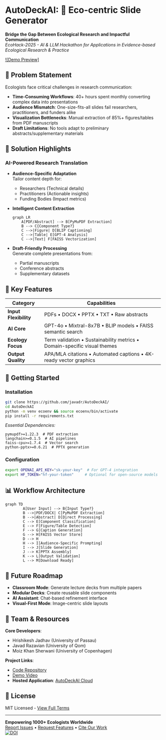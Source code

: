 # AutoDeckAI: 🌿 Eco-centric Slide Generator

**Bridge the Gap Between Ecological Research and Impactful Communication**  
_EcoHack-2025 - AI & LLM Hackathon for Applications in Evidence-based Ecological Research & Practice_

[![Demo Preview]](https://vimeo.com/1050934412/187d07401a?share=copy)

## 🚨 Problem Statement

Ecologists face critical challenges in research communication:

- **Time-Consuming Workflows**: 40+ hours spent monthly converting complex data into presentations
- **Audience Mismatch**: One-size-fits-all slides fail researchers, practitioners, and funders alike
- **Visualization Bottlenecks**: Manual extraction of 85%+ figures/tables from PDF manuscripts
- **Draft Limitations**: No tools adapt to preliminary abstracts/supplementary materials

## 🎯 Solution Highlights

### AI-Powered Research Translation

- **Audience-Specific Adaptation**  
   Tailor content depth for:

  - Researchers (Technical details)
  - Practitioners (Actionable insights)
  - Funding Bodies (Impact metrics)

- **Intelligent Content Extraction**

  ```mermaid
  graph LR
      A[PDF/Abstract] --> B[PyMuPDF Extraction]
      B --> C{Component Type?}
      C -->|Figure| D[BLIP Captioning]
      C -->|Table| E[GPT-4 Analysis]
      C -->|Text| F[FAISS Vectorization]
  ```

- **Draft-Friendly Processing**  
   Generate complete presentations from:
  - Partial manuscripts
  - Conference abstracts
  - Supplementary datasets

## 🌟 Key Features

| Category              | Capabilities                                                             |
| --------------------- | ------------------------------------------------------------------------ |
| **Input Flexibility** | PDFs • DOCX • PPTX • TXT • Raw abstracts                                 |
| **AI Core**           | GPT-4o • Mixtral-8x7B • BLIP models • FAISS semantic search              |
| **Ecology Focus**     | Term validation • Sustainability metrics • Domain-specific visual themes |
| **Output Quality**    | APA/MLA citations • Automated captions • 4K-ready vector graphics        |

## 🚀 Getting Started

### Installation

```bash
git clone https://github.com/javadr/AutoDeckAI/
cd AutoDeckAI
python -m venv ecoenv && source ecoenv/bin/activate
pip install -r requirements.txt
```

_Essential Dependencies:_

```text
pymupdf>=1.22.3  # PDF extraction
langchain>=0.1.5  # AI pipelines
faiss-cpu>=1.7.4  # Vector search
python-pptx>=0.6.21  # PPTX generation
```

### Configuration

```bash
export OPENAI_API_KEY="sk-your-key"  # For GPT-4 integration
export HF_TOKEN="hf-your-token"     # Optional for open-source models
```

## 📊 Workflow Architecture

```mermaid
graph TD
        A[User Input] --> B{Input Type?}
        B -->|PDF/DOCX| C[PyMuPDF Extraction]
        B -->|Abstract| D[Direct Processing]
        C --> E[Component Classification]
        E --> F[Figure/Table Detection]
        F --> G[Caption Generation]
        G --> H[FAISS Vector Store]
        D --> H
        H --> I[Audience-Specific Prompting]
        I --> J[Slide Generation]
        J --> K[PPTX Assembly]
        K --> L[Output Validation]
        L --> M[Download Ready]
```

## 🔮 Future Roadmap

- **Classroom Mode**: Generate lecture decks from multiple papers
- **Modular Decks**: Create reusable slide components
- **AI Assistant**: Chat-based refinement interface
- **Visual-First Mode**: Image-centric slide layouts

## 👥 Team & Resources

**Core Developers**:

- Hrishikesh Jadhav (University of Passau)
- Javad Razavian (University of Qom)
- Moiz Khan Sherwani (University of Copenhagen)

**Project Links**:

- [Code Repository](https://github.com/knowhrishi/AutoDeckAI-EchoHack)
- [Demo Video](https://vimeo.com/1050934412/187d07401a?share=copy)
- **Hosted Application**: [AutoDeckAI Cloud](https://autodeckai-ecohack2025.streamlit.app/)

## 📜 License

MIT Licensed - [View Full Terms](LICENSE)

---

**Empowering 1000+ Ecologists Worldwide**  
[Report Issues](https://github.com/knowhrishi/AutoDeckAI-EchoHack/issues) •
[Request Features](https://github.com/knowhrishi/AutoDeckAI-EchoHack/discussions) •
[Cite Our Work](https://doi.org/10.5281/zenodo.14750009)  
[![DOI](https://zenodo.org/badge/922702024.svg)](https://doi.org/10.5281/zenodo.14750009)
